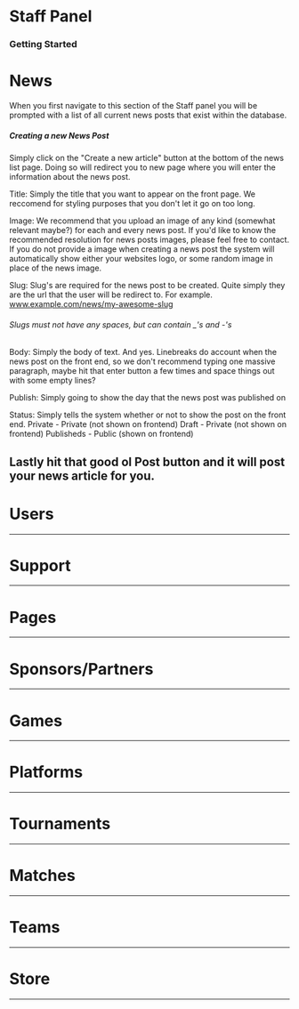 # Staff Panel

### Getting Started

# News
When you first navigate to this section of the Staff panel you will be prompted with a list of all current news posts that exist within the database. 

##### Creating a new News Post
Simply click on the "Create a new article" button at the bottom of the news list page. Doing so will redirect you to new page where you will enter the information about the news post.

Title: Simply the title that you want to appear on the front page. We reccomend for styling purposes that you don't let it go on too long.

Image: We recommend that you upload an image of any kind (somewhat relevant maybe?) for each and every news post. If you'd like to know the recommended resolution for news posts images, please feel free to contact. If you do not provide a image when creating a news post the system will automatically show either your websites logo, or some random image in place of the news image.

Slug: Slug's are required for the news post to be created. Quite simply they are the url that the user will be redirect to. For example.
www.example.com/news/my-awesome-slug
###### Slugs must not have any spaces, but can contain _'s and -'s

Body: Simply the body of text. And yes. Linebreaks do account when the news post on the front end, so we don't recommend typing one massive paragraph, maybe hit that enter button a few times and space things out with some empty lines?

Publish: Simply going to show the day that the news post was published on

Status: Simply tells the system whether or not to show the post on the front end.
Private - Private (not shown on frontend)
Draft - Private (not shown on frontend)
Publisheds - Public (shown on frontend)

Lastly hit that good ol Post button and it will post your news article for you. 
---

# Users

---

# Support

---

# Pages

---

# Sponsors/Partners

---

# Games

---

# Platforms

---

# Tournaments

---

# Matches

---

# Teams

---

# Store

---
